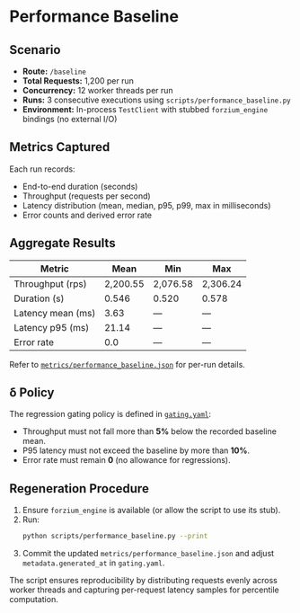 # Performance Baseline

## Scenario

- **Route:** `/baseline`
- **Total Requests:** 1,200 per run
- **Concurrency:** 12 worker threads per run
- **Runs:** 3 consecutive executions using `scripts/performance_baseline.py`
- **Environment:** In-process `TestClient` with stubbed `forzium_engine` bindings (no external I/O)

## Metrics Captured

Each run records:

- End-to-end duration (seconds)
- Throughput (requests per second)
- Latency distribution (mean, median, p95, p99, max in milliseconds)
- Error counts and derived error rate

## Aggregate Results

| Metric | Mean | Min | Max |
| --- | --- | --- | --- |
| Throughput (rps) | 2,200.55 | 2,076.58 | 2,306.24 |
| Duration (s) | 0.546 | 0.520 | 0.578 |
| Latency mean (ms) | 3.63 | — | — |
| Latency p95 (ms) | 21.14 | — | — |
| Error rate | 0.0 | — | — |

Refer to [`metrics/performance_baseline.json`](../metrics/performance_baseline.json) for per-run details.

## δ Policy

The regression gating policy is defined in [`gating.yaml`](../gating.yaml):

- Throughput must not fall more than **5%** below the recorded baseline mean.
- P95 latency must not exceed the baseline by more than **10%**.
- Error rate must remain **0** (no allowance for regressions).

## Regeneration Procedure

1. Ensure `forzium_engine` is available (or allow the script to use its stub).
2. Run:
   ```bash
   python scripts/performance_baseline.py --print
   ```
3. Commit the updated `metrics/performance_baseline.json` and adjust `metadata.generated_at` in `gating.yaml`.

The script ensures reproducibility by distributing requests evenly across worker threads and capturing per-request latency samples for percentile computation.